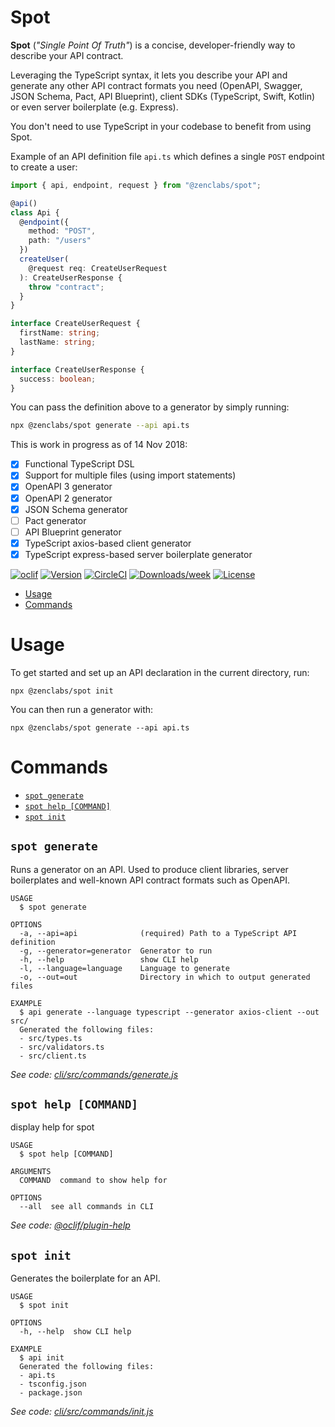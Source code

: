 Spot
===

**Spot** (*"Single Point Of Truth"*) is a concise, developer-friendly way to describe your API contract.

Leveraging the TypeScript syntax, it lets you describe your API and generate any other API contract formats you need (OpenAPI, Swagger, JSON Schema, Pact, API Blueprint), client SDKs (TypeScript, Swift, Kotlin) or even server boilerplate (e.g. Express).

You don't need to use TypeScript in your codebase to benefit from using Spot.

Example of an API definition file `api.ts` which defines a single `POST` endpoint to create a user:
```typescript
import { api, endpoint, request } from "@zenclabs/spot";

@api()
class Api {
  @endpoint({
    method: "POST",
    path: "/users"
  })
  createUser(
    @request req: CreateUserRequest
  ): CreateUserResponse {
    throw "contract";
  }
}

interface CreateUserRequest {
  firstName: string;
  lastName: string;
}

interface CreateUserResponse {
  success: boolean;
}
```

You can pass the definition above to a generator by simply running:
```sh
npx @zenclabs/spot generate --api api.ts
```

This is work in progress as of 14 Nov 2018:
- [x] Functional TypeScript DSL
- [x] Support for multiple files (using import statements)
- [x] OpenAPI 3 generator
- [x] OpenAPI 2 generator
- [x] JSON Schema generator
- [ ] Pact generator
- [ ] API Blueprint generator
- [x] TypeScript axios-based client generator
- [x] TypeScript express-based server boilerplate generator

[![oclif](https://img.shields.io/badge/cli-oclif-brightgreen.svg)](https://oclif.io)
[![Version](https://img.shields.io/npm/v/@zenclabs/spot.svg)](https://npmjs.org/package/@zenclabs/spot)
[![CircleCI](https://circleci.com/gh/zenclabs/spot/tree/master.svg?style=shield)](https://circleci.com/gh/zenclabs/spot/tree/master)
[![Downloads/week](https://img.shields.io/npm/dw/@zenclabs/spot.svg)](https://npmjs.org/package/@zenclabs/spot)
[![License](https://img.shields.io/npm/l/@zenclabs/spot.svg)](https://github.com/zenclabs/spot/blob/master/package.json)

<!-- toc -->
* [Usage](#usage)
* [Commands](#commands)
<!-- tocstop -->
# Usage

To get started and set up an API declaration in the current directory, run:
```
npx @zenclabs/spot init
```

You can then run a generator with:
```
npx @zenclabs/spot generate --api api.ts
```

# Commands
<!-- commands -->
* [`spot generate`](#spot-generate)
* [`spot help [COMMAND]`](#spot-help-command)
* [`spot init`](#spot-init)

## `spot generate`

Runs a generator on an API. Used to produce client libraries, server boilerplates and well-known API contract formats such as OpenAPI.

```
USAGE
  $ spot generate

OPTIONS
  -a, --api=api              (required) Path to a TypeScript API definition
  -g, --generator=generator  Generator to run
  -h, --help                 show CLI help
  -l, --language=language    Language to generate
  -o, --out=out              Directory in which to output generated files

EXAMPLE
  $ api generate --language typescript --generator axios-client --out src/
  Generated the following files:
  - src/types.ts
  - src/validators.ts
  - src/client.ts
```

_See code: [cli/src/commands/generate.js](https://github.com/zenclabs/spot/blob/master/cli/src/commands/generate.ts)_
 

## `spot help [COMMAND]`

display help for spot

```
USAGE
  $ spot help [COMMAND]

ARGUMENTS
  COMMAND  command to show help for

OPTIONS
  --all  see all commands in CLI
```

_See code: [@oclif/plugin-help](https://github.com/oclif/plugin-help/blob/v2.1.3/src/commands/help.ts)_

## `spot init`

Generates the boilerplate for an API.

```
USAGE
  $ spot init

OPTIONS
  -h, --help  show CLI help

EXAMPLE
  $ api init
  Generated the following files:
  - api.ts
  - tsconfig.json
  - package.json
```

_See code: [cli/src/commands/init.js](https://github.com/zenclabs/spot/blob/master/cli/src/commands/init.ts)_
<!-- commandsstop -->
